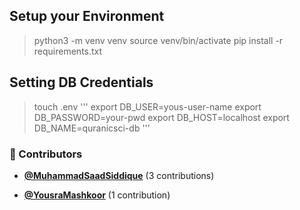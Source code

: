<!-- DO NOT REMOVE - contributor_list:data:start:["MuhammadSaadSiddique", "YousraMashkoor"]:end -->
## Setup your Environment

> python3 -m venv venv
> source venv/bin/activate
> pip install -r requirements.txt

## Setting DB Credentials

> touch .env
'''
export DB_USER=yous-user-name
export DB_PASSWORD=your-pwd
export DB_HOST=localhost
export DB_NAME=quranicsci-db
'''
<!-- prettier-ignore-start -->
<!-- DO NOT REMOVE - contributor_list:start -->
### 👥 Contributors


- **[@MuhammadSaadSiddique](https://github.com/MuhammadSaadSiddique)** (3 contributions)

- **[@YousraMashkoor](https://github.com/YousraMashkoor)** (1 contribution)

<!-- DO NOT REMOVE - contributor_list:end -->
<!-- prettier-ignore-end -->